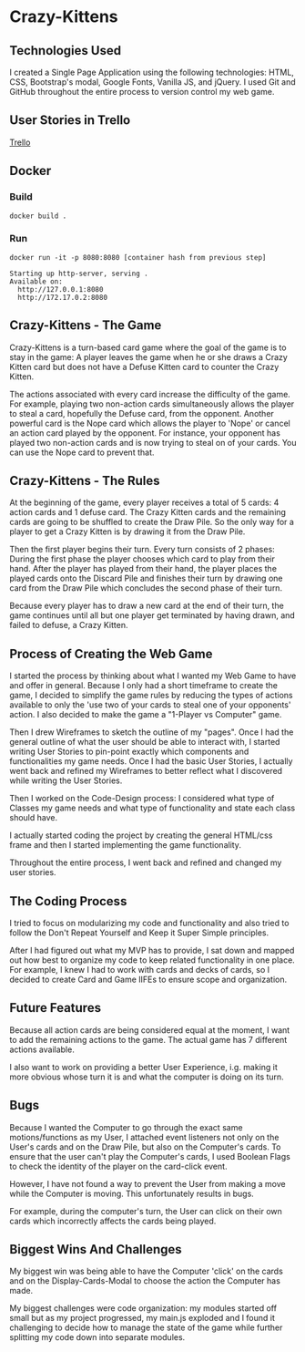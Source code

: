 # Crazy-Kittens

## Technologies Used

I created a Single Page Application using the following technologies: HTML, CSS,
Bootstrap's modal, Google Fonts, Vanilla JS, and jQuery. I used Git and GitHub
throughout the entire process to version control my web game.

## User Stories in Trello
[Trello](https://trello.com/b/TVMcydaw/crazy-kittens)

## Docker 

### Build
```
docker build .
```

### Run
```
docker run -it -p 8080:8080 [container hash from previous step]
```
```
Starting up http-server, serving .
Available on:
  http://127.0.0.1:8080
  http://172.17.0.2:8080
```

## Crazy-Kittens - The Game

Crazy-Kittens is a turn-based card game where the goal of the game is to stay in
the game: A player leaves the game when he or she draws a Crazy Kitten card but
does not have a Defuse Kitten card to counter the Crazy Kitten.

The actions associated with every card increase the difficulty of the game. For
example, playing two non-action cards simultaneously allows the player to steal
a card, hopefully the Defuse card, from the opponent. Another powerful card is
the Nope card which allows the player to 'Nope' or cancel an action card played
by the opponent. For instance, your opponent has played two non-action cards and
is now trying to steal on of your cards. You can use the Nope card to prevent
that.

## Crazy-Kittens - The Rules

At the beginning of the game, every player receives a total of 5 cards: 4 action
cards and 1 defuse card. The Crazy Kitten cards and the remaining cards are
going to be shuffled to create the Draw Pile. So the only way for a player to
get a Crazy Kitten is by drawing it from the Draw Pile.

Then the first player begins their turn. Every turn consists of 2 phases:
During the first phase the player chooses which card to play from their hand.
After the player has played from their hand, the player places the played cards
onto the Discard Pile and finishes their turn by drawing one card from the Draw
Pile which concludes the second phase of their turn.

Because every player has to draw a new card at the end of their turn, the game
continues until all but one player get terminated by having drawn, and failed to
defuse, a Crazy Kitten.

## Process of Creating the Web Game

I started the process by thinking about what I wanted my Web Game to have and
offer in general. Because I only had a short timeframe to create the game, I
decided to simplify the game rules by reducing the types of actions available
to only the 'use two of your cards to steal one of your opponents'
action. I also decided to make the game a "1-Player vs Computer" game.

Then I drew Wireframes to sketch the outline of my "pages".
Once I had the general outline of what the user should be able to interact with,
I started writing User Stories to pin-point exactly which components and
functionalities my game needs. Once I had the basic User Stories, I actually
went back and refined my Wireframes to better reflect what I discovered while
writing the User Stories.

Then I worked on the Code-Design process: I considered what type of Classes my
game needs and what type of functionality and state each class should have.

I actually started coding the project by creating the general HTML/css frame and
then I started implementing the game functionality.

Throughout the entire process, I went back and refined and changed my user stories.


## The Coding Process

I tried to focus on modularizing my code and functionality and also tried to
follow the Don't Repeat Yourself and Keep it Super Simple principles.

After I had figured out what my MVP has to provide, I sat down and mapped out
how best to organize my code to keep related functionality in one place. For
example, I knew I had to work with cards and decks of cards, so I decided to
create Card and Game IIFEs to ensure scope and organization.

## Future Features

Because all action cards are being considered equal at the moment, I want to add
the remaining actions to the game. The actual game has 7 different actions
available.

I also want to work on providing a better User Experience, i.g. making it more
obvious whose turn it is and what the computer is doing on its turn.

## Bugs

Because I wanted the Computer to go through the exact same motions/functions as
my User, I attached event listeners not only on the User's cards and on the
Draw Pile, but also on the Computer's cards. To ensure that the user can't play
the Computer's cards, I used Boolean Flags to check the identity of the player
on the card-click event.

However, I have not found a way to prevent the User from making a move while the
Computer is moving. This unfortunately results in bugs.

For example, during the computer's turn, the User can click on their own cards
which incorrectly affects the cards being played.


## Biggest Wins And Challenges

My biggest win was being able to have the Computer 'click' on the cards and on
the Display-Cards-Modal to choose the action the Computer has made.

My biggest challenges were code organization: my modules started off small but
as my project progressed, my main.js exploded and I found it challenging to
decide how to manage the state of the game while further splitting my code down
into separate modules.

